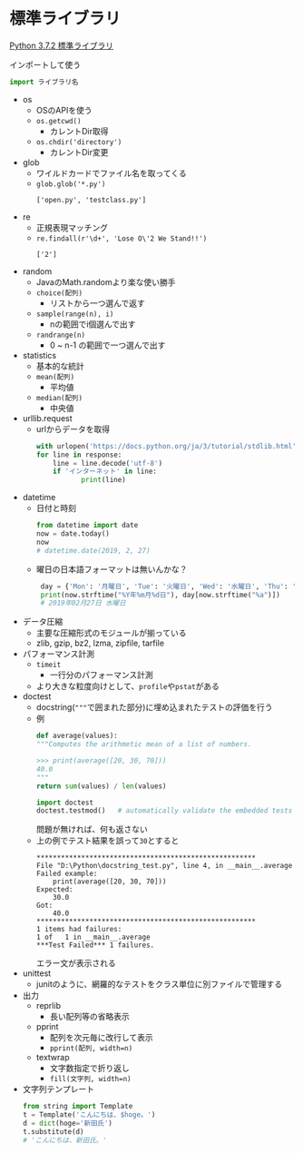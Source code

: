 # 標準ライブラリ

[Python 3.7.2 標準ライブラリ](https://docs.python.org/ja/3/library/index.html#library-index)

インポートして使う

```py
import ライブラリ名
```



- os
  - OSのAPIを使う
  - `os.getcwd()`
    - カレントDir取得
  - `os.chdir('directory')`
    - カレントDir変更
- glob
  - ワイルドカードでファイル名を取ってくる
  - `glob.glob('*.py')`
    ```
    ['open.py', 'testclass.py']
    ```
- re
  - 正規表現マッチング
  - `re.findall(r'\d+', 'Lose O\'2 We Stand!!')`
    ```
    ['2']
    ```
- random
  - JavaのMath.randomより楽な使い勝手
  - `choice(配列)`
    - リストから一つ選んで返す
  - `sample(range(n), i)`
    - nの範囲でi個選んで出す
  - `randrange(n)`
    - 0 ~ n-1 の範囲で一つ選んで出す
- statistics
  - 基本的な統計
  - `mean(配列)`
    - 平均値
  - `median(配列)`
    - 中央値
- urllib.request
  - urlからデータを取得
    ```py
    with urlopen('https://docs.python.org/ja/3/tutorial/stdlib.html') as response:
	for line in response:
		line = line.decode('utf-8')
		if 'インターネット' in line:
		       print(line)
    ```
- datetime
  - 日付と時刻
    ```py
    from datetime import date
    now = date.today()
    now
    # datetime.date(2019, 2, 27)
    ```
  - 曜日の日本語フォーマットは無いんかな？
    ```py
     day = {'Mon': '月曜日', 'Tue': '火曜日', 'Wed': '水曜日', 'Thu': '木曜日', 'Fri': '金曜日', 'Sat': '土曜日', 'Sun': '日曜日'}
     print(now.strftime("%Y年%m月%d日"), day[now.strftime("%a")])
     # 2019年02月27日 水曜日
     ```
- データ圧縮
  - 主要な圧縮形式のモジュールが揃っている
  - zlib, gzip, bz2, lzma, zipfile, tarfile
- パフォーマンス計測
  - `timeit`
    - 一行分のパフォーマンス計測
  - より大きな粒度向けとして、`profile`や`pstat`がある
- doctest
  - docstring(`"""`で囲まれた部分)に埋め込まれたテストの評価を行う
  - 例
    ```py
    def average(values):
    """Computes the arithmetic mean of a list of numbers.

    >>> print(average([20, 30, 70]))
    40.0
    """
    return sum(values) / len(values)

    import doctest
    doctest.testmod()   # automatically validate the embedded tests
    ```
    問題が無ければ、何も返さない
  - 上の例でテスト結果を誤って`30`とすると
    ```
    ******************************************************
    File "D:\Python\docstring_test.py", line 4, in __main__.average
    Failed example:
        print(average([20, 30, 70]))
    Expected:
        30.0
    Got:
        40.0
    ******************************************************
    1 items had failures:
    1 of   1 in __main__.average
    ***Test Failed*** 1 failures.
    ```
    エラー文が表示される
- unittest
  - junitのように、網羅的なテストをクラス単位に別ファイルで管理する
- 出力
  - reprlib
    - 長い配列等の省略表示
  - pprint
    - 配列を次元毎に改行して表示
    - `pprint(配列, width=n)`
  - textwrap
    - 文字数指定で折り返し
    - `fill(文字列, width=n)`
- 文字列テンプレート
    ```py
    from string import Template
    t = Template('こんにちは、$hoge。')
    d = dict(hoge='新田氏')
    t.substitute(d)
    # 'こんにちは、新田氏。'
    ```
